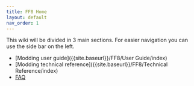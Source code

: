 ```yaml
---
title: FF8 Home
layout: default
nav_order: 1
---
```



This wiki will be divided in 3 main sections. For easier navigation you can use the side bar on the left.

- [Modding user guide]({{site.baseurl}}/FF8/User Guide/index)
- [Modding technical reference]({{site.baseurl}}/FF8/Technical Reference/index)
- [FAQ]({{site.baseurl}}/FF8/faq)